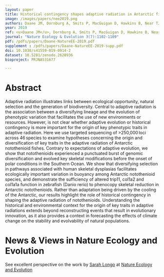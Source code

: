 ```yaml
---
layout: paper
title: Historical contingency shapes adaptive radiation in Antarctic fishes
image: /images/papers/nee2019.png
authors: Daane JM, Dornburg A, Smits P, MacGuigan D, Hawkins B, Near TJ, Detrich HW III*, Harris MP*.
year: 2019
ref: <u>Daane JM</u>, Dornburg A, Smits P, MacGuigan D, Hawkins B, Near TJ, Harris MP*, Detrich HW III*. 2019. <i>Nature Ecology & Evolution</i> 3(7):1102-1109
journal: "Nature Ecology & Evolution 3(7):1102-1109"
pdf: /pdfs/papers/Daane-NatureEE-2019.pdf
supplement : /pdfs/papers/Daane-NatureEE-2019-supp.pdf
doi: 10.1038/s41559-019-0914-2
dataset: 10.5281/zenodo.2628936
bioproject: PRJNA531677

---
```


# Abstract
Adaptive radiation illustrates links between ecological opportunity, natural selection and the generation of biodiversity. Central to adaptive radiation is the association between a diversifying lineage and the evolution of phenotypic variation that facilitates the use of new environments or resources. However, is not clear whether adaptive evolution or historical contingency is more important for the origin of key phenotypic traits in adaptive radiation. Here we use targeted sequencing of >250,000 loci across 46 species to examine hypotheses concerning the origin and diversification of key traits in the adaptive radiation of Antarctic notothenioid fishes. Contrary to expectations of adaptive evolution, we show that notothenioids experienced a punctuated burst of genomic diversification and evolved key skeletal modifications before the onset of polar conditions in the Southern Ocean. We show that diversifying selection in pathways associated with human skeletal dysplasias facilitates ecologically important variation in buoyancy among Antarctic notothenioid species, and demonstrate the sufficiency of altered trip11, col1a2 and col1a1a function in zebrafish (Danio rerio) to phenocopy skeletal reduction in Antarctic notothenioids. Rather than adaptation being driven by the cooling of the Antarctic, our results highlight the role of historical contingency in shaping the adaptive radiation of notothenioids. Understanding the historical and environmental context for the origin of key traits in adaptive radiations extends beyond reconstructing events that result in evolutionary innovation, as it also provides a context in forecasting the effects of climate change on the stability and evolvability of natural populations.

# News & Views in Nature Ecology and Evolution

See excellent perspective on the work by [Sarah Longo](https://sarahjlongo.wordpress.com/) at [Nature Ecology and Evolution](https://www.nature.com/articles/s41559-019-0915-1)
